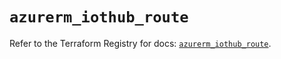 # `azurerm_iothub_route`

Refer to the Terraform Registry for docs: [`azurerm_iothub_route`](https://registry.terraform.io/providers/hashicorp/azurerm/3.114.0/docs/resources/iothub_route).
